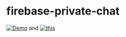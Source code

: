 # firebase-private-chat
[![Demo](https://img.youtube.com/vi/NvrKkBluCdY/0.jpg)](https://www.youtube.com/watch?v=NvrKkBluCdY)
and [![this]()](https://www.dropbox.com/s/xory857k5ljjwob/deepin-screen-recorder_Desktop_20180318032135.mp4?dl=0)


